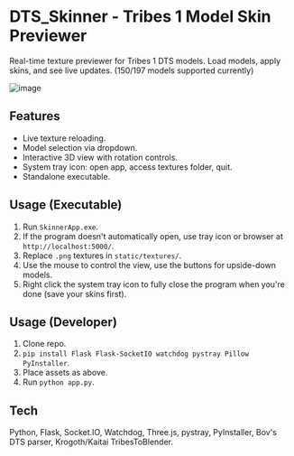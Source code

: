 # DTS_Skinner - Tribes 1 Model Skin Previewer

Real-time texture previewer for Tribes 1 DTS models. Load models, apply skins, and see live updates. (150/197 models supported currently)

![image](https://github.com/user-attachments/assets/58498de5-e4c6-4abe-ac2b-2330734eef9f)

## Features

*   Live texture reloading.
*   Model selection via dropdown.
*   Interactive 3D view with rotation controls.
*   System tray icon: open app, access textures folder, quit.
*   Standalone executable.

## Usage (Executable)

1.  Run `SkinnerApp.exe`.
2.  If the program doesn't automatically open, use tray icon or browser at `http://localhost:5000/`.
3.  Replace `.png` textures in `static/textures/`.
4.  Use the mouse to control the view, use the buttons for upside-down models.
5.  Right click the system tray icon to fully close the program when you're done (save your skins first).


## Usage (Developer)

1.  Clone repo.
2.  `pip install Flask Flask-SocketIO watchdog pystray Pillow PyInstaller`.
3.  Place assets as above.
4.  Run `python app.py`.

## Tech

Python, Flask, Socket.IO, Watchdog, Three.js, pystray, PyInstaller, Bov's DTS parser, Krogoth/Kaitai TribesToBlender.
